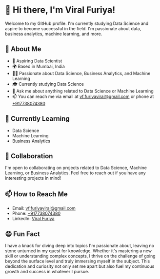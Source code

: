 # 👋 Hi there, I'm Viral Furiya!

Welcome to my GitHub profile. I'm currently studying Data Science and aspire to become successful in the field. I'm passionate about data, business analytics, machine learning, and more.

## 👀 About Me

- 💼 Aspiring Data Scientist
- 🌍 Based in Mumbai, India
- 👨‍💻 Passionate about Data Science, Business Analytics, and Machine Learning
- 🎓 Currently studying Data Science
- 💬 Ask me about anything related to Data Science or Machine Learning
- 📫 You can reach me via email at [vf.furiyaviral@gmail.com](mailto:vf.furiyaviral@gmail.com) or phone at [+917738074380](tel:+917738074380)

## 🌱 Currently Learning

- Data Science
- Machine Learning
- Business Analytics

## 💞️ Collaboration

I'm open to collaborating on projects related to Data Science, Machine Learning, or Business Analytics. Feel free to reach out if you have any interesting projects in mind!

## 📫 How to Reach Me

- Email: [vf.furiyaviral@gmail.com](mailto:vf.furiyaviral@gmail.com)
- Phone: [+917738074380](tel:+917738074380)
- LinkedIn: [Viral Furiya](https://www.linkedin.com/in/viral-furiya-794720201/)

## 😄 Fun Fact

I have a knack for diving deep into topics I'm passionate about, leaving no stone unturned in my quest for knowledge. Whether it's mastering a new skill or understanding complex concepts, I thrive on the challenge of going beyond the surface level and truly immersing myself in the subject. This dedication and curiosity not only set me apart but also fuel my continuous growth and success in whatever I pursue.

<!---
ViralFuriya/ViralFuriya is a ✨ special ✨ repository because its `README.md` (this file) appears on your GitHub profile.
You can click the Preview link to take a look at your changes.
--->
